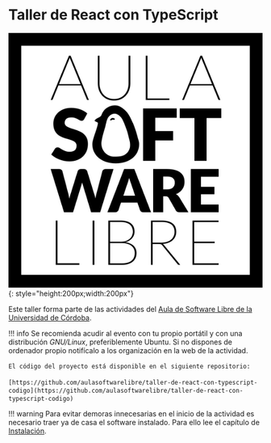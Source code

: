 # Taller de React con TypeScript

![Aula Software Libre de la UCO](images/logoasl.png){: style="height:200px;width:200px"}

Este taller forma parte de las actividades del [Aula de Software Libre de la
Universidad de Córdoba](https://www.uco.es/aulasoftwarelibre).

!!! info
    Se recomienda acudir al evento con tu propio portátil y con una distribución _GNU/Linux_, preferiblemente Ubuntu. Si no dispones de ordenador propio notifícalo a los organización en la web de la actividad.

    El código del proyecto está disponible en el siguiente repositorio:

    [https://github.com/aulasoftwarelibre/taller-de-react-con-typescript-codigo](https://github.com/aulasoftwarelibre/taller-de-react-con-typescript-codigo)

!!! warning
    Para evitar demoras innecesarias en el inicio de la actividad es necesario traer ya de casa el software instalado. Para ello lee el capítulo de [Instalación](./installation).

